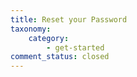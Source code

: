 ```yaml
---
title: Reset your Password
taxonomy:
    category:
        - get-started
comment_status: closed
---
```

